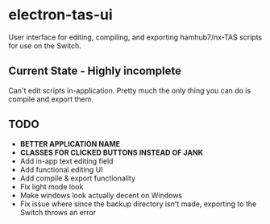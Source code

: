 # electron-tas-ui
User interface for editing, compiling, and exporting hamhub7/nx-TAS scripts for use on the Switch.

## Current State - Highly incomplete
Can't edit scripts in-application. Pretty much the only thing you can do is compile and export them.

## TODO
- **BETTER APPLICATION NAME**
- **CLASSES FOR CLICKED BUTTONS INSTEAD OF JANK**
- Add in-app text editing field
- Add functional editing UI
- Add compile & export functionality
- Fix light mode look
- Make windows look actually decent on Windows
- Fix issue where since the backup directory isn't made, exporting to the Switch throws an error
